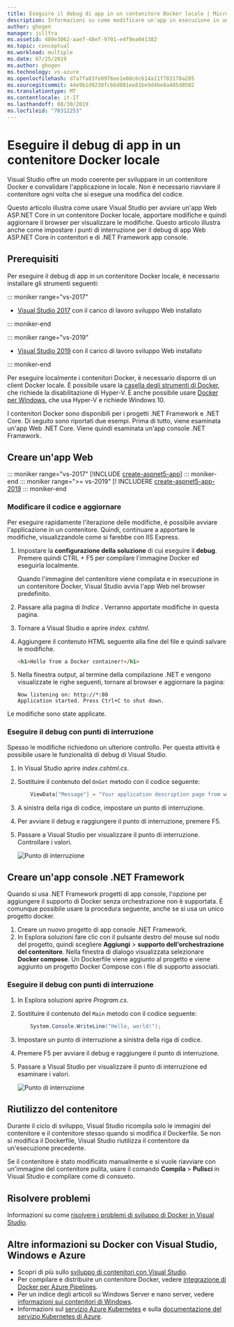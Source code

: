 ```yaml
---
title: Eseguire il debug di app in un contenitore Docker locale | Microsoft Docs
description: Informazioni su come modificare un'app in esecuzione in un contenitore Docker locale, aggiornare il contenitore tramite modifica e aggiornamento, quindi impostare i punti di interruzione di debug.
author: ghogen
manager: jillfra
ms.assetid: 480e3062-aae7-48ef-9701-e4f9ea041382
ms.topic: conceptual
ms.workload: multiple
ms.date: 07/25/2019
ms.author: ghogen
ms.technology: vs-azure
ms.openlocfilehash: d7a7fa83fe0976ee1e08c6c614a11f783178a285
ms.sourcegitcommit: 44e9b1d9230fcbbd081ee81be9d4be8a485d8502
ms.translationtype: MT
ms.contentlocale: it-IT
ms.lasthandoff: 08/30/2019
ms.locfileid: "70312253"
---
```

# <a name="debug-apps-in-a-local-docker-container"></a>Eseguire il debug di app in un contenitore Docker locale

Visual Studio offre un modo coerente per sviluppare in un contenitore Docker e convalidare l'applicazione in locale. Non è necessario riavviare il contenitore ogni volta che si esegue una modifica del codice.

Questo articolo illustra come usare Visual Studio per avviare un'app Web ASP.NET Core in un contenitore Docker locale, apportare modifiche e quindi aggiornare il browser per visualizzare le modifiche. Questo articolo illustra anche come impostare i punti di interruzione per il debug di app Web ASP.NET Core in contenitori e di .NET Framework app console.

## <a name="prerequisites"></a>Prerequisiti

Per eseguire il debug di app in un contenitore Docker locale, è necessario installare gli strumenti seguenti:

::: moniker range="vs-2017"

* [Visual Studio 2017](https://visualstudio.microsoft.com/vs/older-downloads/?utm_medium=microsoft&utm_source=docs.microsoft.com&utm_campaign=vs+2017+download) con il carico di lavoro sviluppo Web installato

::: moniker-end

::: moniker range="vs-2019"

* [Visual Studio 2019](https://visualstudio.microsoft.com/downloads) con il carico di lavoro sviluppo Web installato

::: moniker-end

Per eseguire localmente i contenitori Docker, è necessario disporre di un client Docker locale. È possibile usare la [casella degli strumenti di Docker](https://www.docker.com/products/docker-toolbox), che richiede la disabilitazione di Hyper-V. È anche possibile usare [Docker per Windows](https://www.docker.com/get-docker), che usa Hyper-V e richiede Windows 10. 

I contenitori Docker sono disponibili per i progetti .NET Framework e .NET Core. Di seguito sono riportati due esempi. Prima di tutto, viene esaminata un'app Web .NET Core. Viene quindi esaminata un'app console .NET Framework.

## <a name="create-a-web-app"></a>Creare un'app Web

::: moniker range="vs-2017"
[!INCLUDE [create-aspnet5-app](../azure/includes/create-aspnet5-app.md)]
::: moniker-end
::: moniker range=">= vs-2019"
[! INCLUDERE [create-aspnet5-app-2019](../azure/includes/vs-2019/create-aspnet5-app-2019.md)
::: moniker-end

### <a name="edit-your-code-and-refresh"></a>Modificare il codice e aggiornare

Per eseguire rapidamente l'iterazione delle modifiche, è possibile avviare l'applicazione in un contenitore. Quindi, continuare a apportare le modifiche, visualizzandole come si farebbe con IIS Express.

1. Impostare la **configurazione della soluzione** di cui eseguire il **debug**. Premere quindi CTRL + F5 per compilare l'immagine Docker ed eseguirla localmente.

    Quando l'immagine del contenitore viene compilata e in esecuzione in un contenitore Docker, Visual Studio avvia l'app Web nel browser predefinito.

2. Passare alla pagina di *Indice* . Verranno apportate modifiche in questa pagina.
3. Tornare a Visual Studio e aprire *index. cshtml*.
4. Aggiungere il contenuto HTML seguente alla fine del file e quindi salvare le modifiche.

    ```html
    <h1>Hello from a Docker container!</h1>
    ```

5. Nella finestra output, al termine della compilazione .NET e vengono visualizzate le righe seguenti, tornare al browser e aggiornare la pagina:

   ```output
   Now listening on: http://*:80
   Application started. Press Ctrl+C to shut down.
   ```

Le modifiche sono state applicate.

### <a name="debug-with-breakpoints"></a>Eseguire il debug con punti di interruzione

Spesso le modifiche richiedono un ulteriore controllo. Per questa attività è possibile usare le funzionalità di debug di Visual Studio.

1. In Visual Studio aprire *index.cshtml.cs*.
2. Sostituire il contenuto del `OnGet` metodo con il codice seguente:

   ```csharp
       ViewData["Message"] = "Your application description page from within a container";
   ```

3. A sinistra della riga di codice, impostare un punto di interruzione.
4. Per avviare il debug e raggiungere il punto di interruzione, premere F5.
5. Passare a Visual Studio per visualizzare il punto di interruzione. Controllare i valori.

   ![Punto di interruzione](media/edit-and-refresh/breakpoint.png)

## <a name="create-a-net-framework-console-app"></a>Creare un'app console .NET Framework

Quando si usa .NET Framework progetti di app console, l'opzione per aggiungere il supporto di Docker senza orchestrazione non è supportata. È comunque possibile usare la procedura seguente, anche se si usa un unico progetto docker.

1. Creare un nuovo progetto di app console .NET Framework.
1. In Esplora soluzioni fare clic con il pulsante destro del mouse sul nodo del progetto, quindi scegliere **Aggiungi** > **supporto dell'orchestrazione del contenitore**.  Nella finestra di dialogo visualizzata selezionare **Docker compose**. Un Dockerfile viene aggiunto al progetto e viene aggiunto un progetto Docker Compose con i file di supporto associati.

### <a name="debug-with-breakpoints"></a>Eseguire il debug con punti di interruzione

1. In Esplora soluzioni aprire *Program.cs*.
2. Sostituire il contenuto del `Main` metodo con il codice seguente:

   ```csharp
       System.Console.WriteLine("Hello, world!");
   ```

3. Impostare un punto di interruzione a sinistra della riga di codice.
4. Premere F5 per avviare il debug e raggiungere il punto di interruzione.
5. Passare a Visual Studio per visualizzare il punto di interruzione ed esaminare i valori.

   ![Punto di interruzione](media/edit-and-refresh/breakpoint-console.png)

## <a name="container-reuse"></a>Riutilizzo del contenitore

Durante il ciclo di sviluppo, Visual Studio ricompila solo le immagini del contenitore e il contenitore stesso quando si modifica il Dockerfile. Se non si modifica il Dockerfile, Visual Studio riutilizza il contenitore da un'esecuzione precedente.

Se il contenitore è stato modificato manualmente e si vuole riavviare con un'immagine del contenitore pulita, usare il comando **Compila** > **Pulisci** in Visual Studio e compilare come di consueto.

## <a name="troubleshoot"></a>Risolvere problemi

Informazioni su come [risolvere i problemi di sviluppo di Docker in Visual Studio](troubleshooting-docker-errors.md).

## <a name="more-about-docker-with-visual-studio-windows-and-azure"></a>Altre informazioni su Docker con Visual Studio, Windows e Azure

* Scopri di più sullo [sviluppo di contenitori con Visual Studio](/visualstudio/containers).
* Per compilare e distribuire un contenitore Docker, vedere [integrazione di Docker per Azure Pipelines](https://aka.ms/dockertoolsforvsts).
* Per un indice degli articoli su Windows Server e nano server, vedere [informazioni sui contenitori di Windows](https://aka.ms/containers).
* Informazioni sul [servizio Azure Kubernetes](https://azure.microsoft.com/services/kubernetes-service/) e sulla [documentazione del servizio Kubernetes di Azure](/azure/aks).
